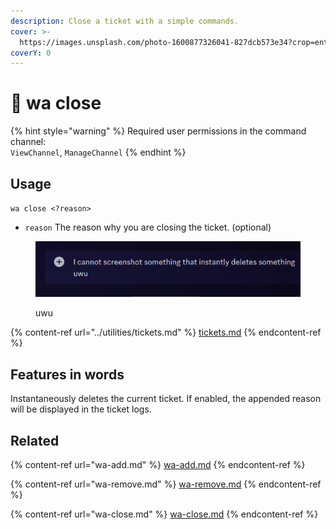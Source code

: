```yaml
---
description: Close a ticket with a simple commands.
cover: >-
  https://images.unsplash.com/photo-1600877326041-827dcb573e34?crop=entropy&cs=srgb&fm=jpg&ixid=M3wxOTcwMjR8MHwxfHNlYXJjaHwxMHx8YnJva2VufGVufDB8fHx8MTY4NjU4Njc2NHww&ixlib=rb-4.0.3&q=85
coverY: 0
---
```


# 📵 wa close

{% hint style="warning" %}
Required user permissions in the command channel:\
`ViewChannel`, `ManageChannel`
{% endhint %}

## Usage

`wa close <?reason>`

* `reason` The reason why you are closing the ticket. (optional)

<figure><img src="../.gitbook/assets/image (15).png" alt=""><figcaption><p>uwu</p></figcaption></figure>

{% content-ref url="../utilities/tickets.md" %}
[tickets.md](../utilities/tickets.md)
{% endcontent-ref %}

## Features in words

Instantaneously deletes the current ticket. If enabled, the appended reason will be displayed in the ticket logs.

## Related

{% content-ref url="wa-add.md" %}
[wa-add.md](wa-add.md)
{% endcontent-ref %}

{% content-ref url="wa-remove.md" %}
[wa-remove.md](wa-remove.md)
{% endcontent-ref %}

{% content-ref url="wa-close.md" %}
[wa-close.md](wa-close.md)
{% endcontent-ref %}

